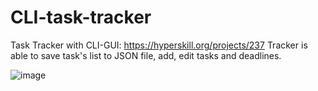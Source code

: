 # CLI-task-tracker
Task Tracker with CLI-GUI: https://hyperskill.org/projects/237
Tracker is able to save task's list to JSON file, add, edit tasks and deadlines.

![image](https://user-images.githubusercontent.com/90071493/163744885-3113b97c-fa02-4169-97d1-c9f5b204a7b5.png)
